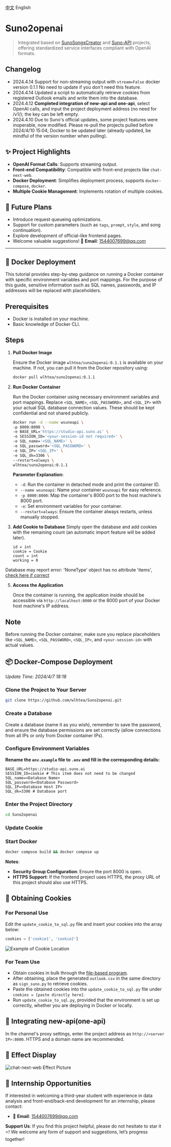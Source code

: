 [中文](https://github.com/wlhtea/Suno2openai/blob/main/README_ZH.md) English

# Suno2openai
> Integrated based on [SunoSongsCreator](https://github.com/yihong0618/SunoSongsCreator) and [Suno-API](https://github.com/SunoAI-API/Suno-API) projects, offering standardized service interfaces compliant with OpenAI formats.

## Changelog
- 2024.4.14 Support for non-streaming output with `stream=False` docker version 0.1.1 No need to update if you don't need this feature.
- 2024.4.14 Updated a script to automatically retrieve cookies from registered Outlook emails and write them into the database.
- 2024.4.12 **Completed integration of new-api and one-api**, select OpenAI calls, and input the project deployment address (no need for /v1/); the key can be left empty.
- 2024.4.10 Due to Suno's official updates, some project features were inoperable, now modified. Please re-pull the projects pulled before 2024/4/10 15:04; Docker to be updated later (already updated, be mindful of the version number when pulling).

## ✨ Project Highlights
- **OpenAI Format Calls**: Supports streaming output.
- **Front-end Compatibility**: Compatible with front-end projects like `chat-next-web`.
- **Docker Deployment**: Simplifies deployment process, supports `docker-compose`, `docker`.
- **Multiple Cookie Management**: Implements rotation of multiple cookies.

## 🚀 Future Plans
- Introduce request queueing optimizations.
- Support for custom parameters (such as `tags`, `prompt`, `style`, and song continuation).
- Explore development of official-like frontend pages.
- Welcome valuable suggestions! 📧 **Email**: 1544007699@qq.com

---

## 🫙 Docker Deployment

This tutorial provides step-by-step guidance on running a Docker container with specific environment variables and port mappings. For the purpose of this guide, sensitive information such as SQL names, passwords, and IP addresses will be replaced with placeholders.

## Prerequisites

- Docker is installed on your machine.
- Basic knowledge of Docker CLI.

## Steps

1. **Pull Docker Image**

   Ensure the Docker image `wlhtea/suno2openai:0.1.1` is available on your machine. If not, you can pull it from the Docker repository using:

   ```bash
   docker pull wlhtea/suno2openai:0.1.1
   ```

2. **Run Docker Container**

   Run the Docker container using necessary environment variables and port mappings. Replace `<SQL_NAME>`, `<SQL_PASSWORD>`, and `<SQL_IP>` with your actual SQL database connection values. These should be kept confidential and not shared publicly.

   ```bash
   docker run -d --name wsunoapi \
   -p 8000:8000 \
   -e BASE_URL='https://studio-api.suno.ai' \
   -e SESSION_ID='<your-session-id not required>' \
   -e SQL_name='<SQL_NAME>' \
   -e SQL_password='<SQL_PASSWORD>' \
   -e SQL_IP='<SQL_IP>' \
   -e SQL_dk=3306 \
   --restart=always \
   wlhtea/suno2openai:0.1.1
   ```

   **Parameter Explanation:**
   - `-d`: Run the container in detached mode and print the container ID.
   - `--name wsunoapi`: Name your container `wsunoapi` for easy reference.
   - `-p 8000:8000`: Map the container's 8000 port to the host machine's 8000 port.
   - `-e`: Set environment variables for your container.
   - `--restart=always`: Ensure the container always restarts, unless manually stopped.

3. **Add Cookie to Database**
   Simply open the database and add cookies with the remaining count (an automatic import feature will be added later).
   ```mysql
   id = int
   cookie = Cookie
   count = int
   working = 0
   ```

Database may report error: 'NoneType' object has no attribute 'items', [check here if correct](https://github.com/wlhtea/Suno2openai/issues/10)

5. **Access the Application**

   Once the container is running, the application inside should be accessible via `http://localhost:8000` or the 8000 port of your Docker host machine's IP address.

## Note

Before running the Docker container, make sure you replace placeholders like `<SQL_NAME>`, `<SQL_PASSWORD>`, `<SQL_IP>`, and `<your-session-id>` with actual values.
## 📦 Docker-Compose Deployment
_Update Time: 2024/4/7 18:18_

### Clone the Project to Your Server
```bash
git clone https://github.com/wlhtea/Suno2openai.git
```

### Create a Database
Create a database (name it as you wish), remember to save the password, and ensure the database permissions are set correctly (allow connections from all IPs or only from Docker container IPs).

### Configure Environment Variables
**Rename the `env.example` file to `.env` and fill in the corresponding details:**
```plaintext
BASE_URL=https://studio-api.suno.ai
SESSION_ID=cookie # This item does not need to be changed
SQL_name=<Database Name>
SQL_password=<Database Password>
SQL_IP=<Database Host IP>
SQL_dk=3306 # Database port
```

### Enter the Project Directory
```bash
cd Suno2openai
```

### Update Cookie


### Start Docker
```bash
docker compose build && docker compose up
```
**Notes**:
- **Security Group Configuration**: Ensure the port 8000 is open.
- **HTTPS Support**: If the frontend project uses HTTPS, the proxy URL of this project should also use HTTPS.

## 🍪 Obtaining Cookies
### For Personal Use
Edit the `update_cookie_to_sql.py` file and insert your cookies into the array below:
```python
cookies = ['cookie1', 'cookie2']
```
![Example of Cookie Location](https://github.com/wlhtea/Suno2openai/assets/115779315/6edf9969-9eb6-420f-bfcd-dbf4b282ecbf)

### For Team Use
- Obtain cookies in bulk through the [file-based program](https://github.com/wlhtea/Suno2openai/tree/main/suno_%E6%89%93%E5%8F%B7%E5%8F%96cookie).
- After obtaining, place the generated `outlook.csv` in the same directory as `sign_suno.py` to retrieve cookies.
- Paste the obtained cookies into the `update_cookie_to_sql.py` file under `cookies = [paste directly here]`.
- Run `update_cookie_to_sql.py`, provided that the environment is set up correctly, whether you are deploying in Docker or locally.

## 🔌 Integrating new-api(one-api)
In the channel's proxy settings, enter the project address as `http://<server IP>:8000`. HTTPS and a domain name are recommended.

## 🎉 Effect Display
![chat-next-web Effect Picture](https://github.com/wlhtea/Suno2openai/assets/115779315/6495e840-b025-4667-82f6-19116ce71c8e)

## 💌 Internship Opportunities
If interested in welcoming a third-year student with experience in data analysis and front-end/back-end development for an internship, please contact:
- 📧 **Email**: 1544007699@qq.com

**Support Us**: If you find this project helpful, please do not hesitate to star it ⭐! We welcome any form of support and suggestions, let’s progress together!
